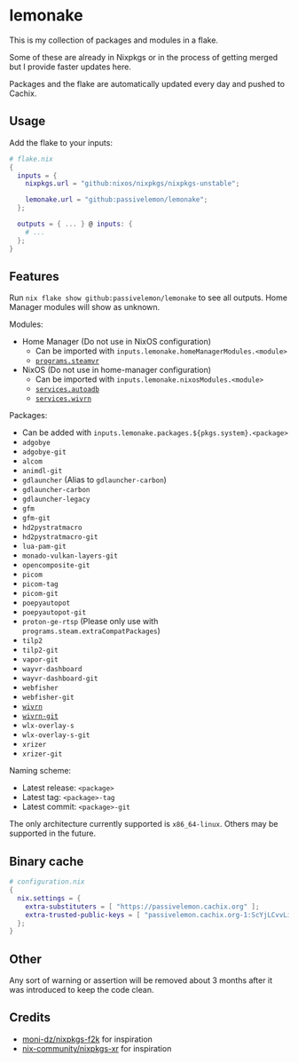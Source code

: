 # lemonake
This is my collection of packages and modules in a flake.

Some of these are already in Nixpkgs or in the process of getting merged but I provide faster updates here.

Packages and the flake are automatically updated every day and pushed to Cachix.

## Usage
Add the flake to your inputs:
```nix
# flake.nix
{
  inputs = {
    nixpkgs.url = "github:nixos/nixpkgs/nixpkgs-unstable";

    lemonake.url = "github:passivelemon/lemonake";
  };

  outputs = { ... } @ inputs: {
    # ...
  };
}
```

## Features
Run `nix flake show github:passivelemon/lemonake` to see all outputs. Home Manager modules will show as unknown.

Modules:
- Home Manager (Do not use in NixOS configuration)
  - Can be imported with `inputs.lemonake.homeManagerModules.<module>`
  - [`programs.steamvr`](./modules/home-manager/steamvr/README.md)
- NixOS (Do not use in home-manager configuration)
  - Can be imported with `inputs.lemonake.nixosModules.<module>`
  - [`services.autoadb`](./modules/nixos/autoadb/README.md)
  - [`services.wivrn`](./modules/nixos/wivrn/README.md)

Packages:
- Can be added with `inputs.lemonake.packages.${pkgs.system}.<package>`
- `adgobye`
- `adgobye-git`
- `alcom`
- `animdl-git`
- `gdlauncher` (Alias to `gdlauncher-carbon`)
- `gdlauncher-carbon`
- `gdlauncher-legacy`
- `gfm`
- `gfm-git`
- `hd2pystratmacro`
- `hd2pystratmacro-git`
- `lua-pam-git`
- `monado-vulkan-layers-git`
- `opencomposite-git`
- `picom`
- `picom-tag`
- `picom-git`
- `poepyautopot`
- `poepyautopot-git`
- `proton-ge-rtsp` (Please only use with `programs.steam.extraCompatPackages`)
- `tilp2`
- `tilp2-git`
- `vapor-git`
- `wayvr-dashboard`
- `wayvr-dashboard-git`
- `webfisher`
- `webfisher-git`
- [`wivrn`](./pkgs/wivrn/README.md)
- [`wivrn-git`](./pkgs/wivrn/README.md)
- `wlx-overlay-s`
- `wlx-overlay-s-git`
- `xrizer`
- `xrizer-git`

Naming scheme:
- Latest release: `<package>`
- Latest tag: `<package>-tag`
- Latest commit: `<package>-git`

The only architecture currently supported is `x86_64-linux`. Others may be supported in the future.

## Binary cache
```nix
# configuration.nix
{
  nix.settings = {
    extra-substituters = [ "https://passivelemon.cachix.org" ];
    extra-trusted-public-keys = [ "passivelemon.cachix.org-1:ScYjLCvvLi70S95SMMr8lMilpZHuafLP3CK/nZ9AaXM=" ];
  };
}
```

## Other
Any sort of warning or assertion will be removed about 3 months after it was introduced to keep the code clean.

## Credits
- [moni-dz/nixpkgs-f2k](https://github.com/moni-dz/nixpkgs-f2k/) for inspiration
- [nix-community/nixpkgs-xr](https://github.com/nix-community/nixpkgs-xr/) for inspiration

